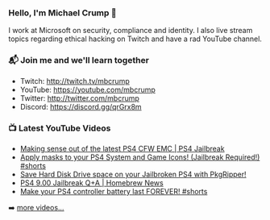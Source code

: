 ### Hello, I'm Michael Crump 👋

I work at Microsoft on security, compliance and identity. I also live stream topics regarding ethical hacking on Twitch and have a rad YouTube channel. 

### 📬 Join me and we'll learn together

- Twitch: http://twitch.tv/mbcrump
- YouTube: https://youtube.com/mbcrump
- Twitter: http://twitter.com/mbcrump
- Discord: https://discord.gg/qrGrx8m

### 📺 Latest YouTube Videos

<!-- YOUTUBE:START -->
- [Making sense out of the latest PS4 CFW EMC | PS4 Jailbreak](https://www.youtube.com/watch?v=8rUHd8kcsqw)
- [Apply masks to your PS4 System and Game Icons! &lpar;Jailbreak Required!&rpar; #shorts](https://www.youtube.com/watch?v=I0EIaCMnP1M)
- [Save Hard Disk Drive space on your Jailbroken PS4 with PkgRipper!](https://www.youtube.com/watch?v=G5ig-S8D_ig)
- [PS4 9.00 Jailbreak Q+A | Homebrew News](https://www.youtube.com/watch?v=rivQ6NKD74c)
- [Make your PS4 controller battery last FOREVER! #shorts](https://www.youtube.com/watch?v=z39zKX9ZFRw)
<!-- YOUTUBE:END -->

➡️ [more videos...](https://youtube.com/mbcrump)

